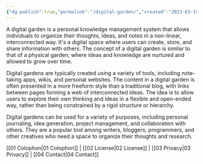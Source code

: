 ```yaml
---
{"dg-publish":true,"permalink":"/digital-garden/","created":"2023-03-19T16:23:51.954-04:00","updated":"2023-03-25T10:32:29.386-04:00"}
---
```


A digital garden is a personal knowledge management system that allows individuals to organize their thoughts, ideas, and notes in a non-linear, interconnected way. It's a digital space where users can create, store, and share information with others. The concept of a digital garden is similar to that of a physical garden, where ideas and knowledge are nurtured and allowed to grow over time.

Digital gardens are typically created using a variety of tools, including note-taking apps, wikis, and personal websites. The content in a digital garden is often presented in a more freeform style than a traditional blog, with links between pages forming a web of interconnected ideas. The idea is to allow users to explore their own thinking and ideas in a flexible and open-ended way, rather than being constrained by a rigid structure or hierarchy.

Digital gardens can be used for a variety of purposes, including personal journaling, idea generation, project management, and collaboration with others. They are a popular tool among writers, bloggers, programmers, and other creatives who need a space to organize their thoughts and research.


<div class="transclusion internal-embed is-loaded"><div class="markdown-embed">



[[01 Colophon\|01 Colophon]] | [[02 License\|02 License]] | [[03 Privacy\|03 Privacy]] | [[04 Contact\|04 Contact]]

</div></div>
